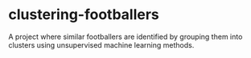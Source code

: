 # clustering-footballers
A project where similar footballers are identified by grouping them into clusters using unsupervised machine learning methods.
